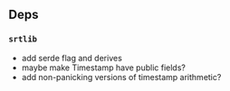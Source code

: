 ## Deps
### `srtlib`
- add serde flag and derives
- maybe make Timestamp have public fields?
- add non-panicking versions of timestamp arithmetic?